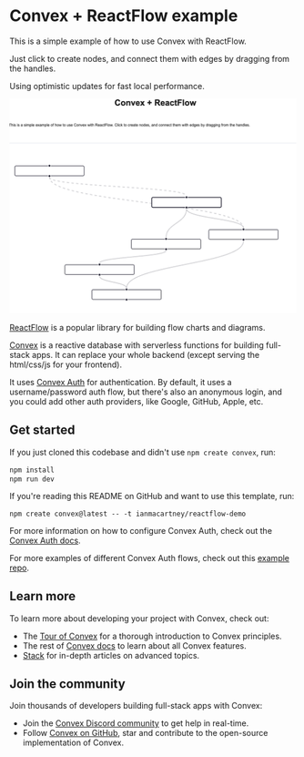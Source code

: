 # Convex + ReactFlow example

This is a simple example of how to use Convex with ReactFlow.

Just click to create nodes, and connect them with edges by dragging from the
handles.

Using optimistic updates for fast local performance.

![screenshot](./screenshot.png)

[ReactFlow](https://reactflow.dev/) is a popular library for building flow charts and diagrams.

[Convex](https://convex.dev/) is a reactive database with serverless functions
for building full-stack apps. It can replace your whole backend (except serving
the html/css/js for your frontend).

It uses [Convex Auth](https://labs.convex.dev/auth) for authentication.
By default, it uses a username/password auth flow, but there's also an
anonymous login, and you could add other auth providers, like Google,
GitHub, Apple, etc.

## Get started

If you just cloned this codebase and didn't use `npm create convex`, run:

```
npm install
npm run dev
```

If you're reading this README on GitHub and want to use this template, run:

```
npm create convex@latest -- -t ianmacartney/reactflow-demo
```

For more information on how to configure Convex Auth, check out the [Convex Auth docs](https://labs.convex.dev/auth/).

For more examples of different Convex Auth flows, check out this [example repo](https://www.convex.dev/templates/convex-auth).

## Learn more

To learn more about developing your project with Convex, check out:

- The [Tour of Convex](https://docs.convex.dev/get-started) for a thorough introduction to Convex principles.
- The rest of [Convex docs](https://docs.convex.dev/) to learn about all Convex features.
- [Stack](https://stack.convex.dev/) for in-depth articles on advanced topics.

## Join the community

Join thousands of developers building full-stack apps with Convex:

- Join the [Convex Discord community](https://convex.dev/community) to get help in real-time.
- Follow [Convex on GitHub](https://github.com/get-convex/), star and contribute to the open-source implementation of Convex.
